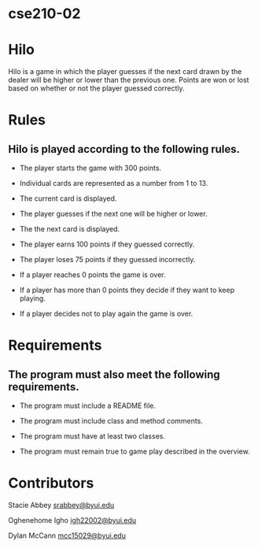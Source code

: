 # cse210-02
# Hilo
Hilo is a game in which the player guesses if the next card drawn by the dealer will be higher or lower than the previous one. Points are won or lost based on whether or not the player guessed correctly.

# Rules
## Hilo is played according to the following rules.

- The player starts the game with 300 points.

- Individual cards are represented as a number from 1 to 13.

- The current card is displayed.

- The player guesses if the next one will be higher or lower.

- The the next card is displayed.

- The player earns 100 points if they guessed correctly.

- The player loses 75 points if they guessed incorrectly.

- If a player reaches 0 points the game is over.

- If a player has more than 0 points they decide if they want to keep playing.

- If a player decides not to play again the game is over.


# Requirements
## The program must also meet the following requirements.

- The program must include a README file.

- The program must include class and method comments.

- The program must have at least two classes.

- The program must remain true to game play described in the overview.


# Contributors
Stacie Abbey srabbey@byui.edu

Oghenehome Igho igh22002@byui.edu

Dylan McCann mcc15029@byui.edu
